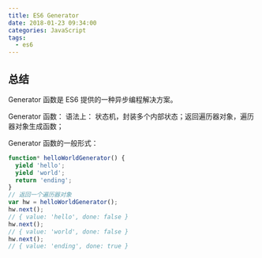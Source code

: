 ```yaml
---
title: ES6 Generator
date: 2018-01-23 09:34:00
categories: JavaScript
tags:
  - es6
---
```


## 总结

Generator 函数是 ES6 提供的一种异步编程解决方案。

Generator 函数：
语法上： 状态机，封装多个内部状态；返回遍历器对象，遍历器对象生成函数；

Generator 函数的一般形式：

```js
function* helloWorldGenerator() {
  yield 'hello';
  yield 'world';
  return 'ending';
}
// 返回一个遍历器对象
var hw = helloWorldGenerator();
hw.next();
// { value: 'hello', done: false }
hw.next();
// { value: 'world', done: false }
hw.next();
// { value: 'ending', done: true }
```
